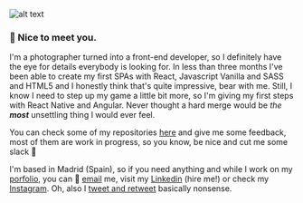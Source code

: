 ![alt text](
https://media.giphy.com/media/jpuTkxnmAJ7lBzAaLb/giphy.gif "Hey, it's Miriam")

### 👋   Nice to meet you.

I'm a photographer turned into a front-end developer, so I definitely have the eye for details everybody is looking for. In less than three months I've been able to create my first SPAs with React, Javascript Vanilla and SASS and HTML5 and I honestly think that's quite impressive, bear with me. Still, I know I need to step up my game a little bit more, so I'm giving my first steps with React Native and Angular. Never thought a hard merge would be *the **most*** unsettling thing I would ever feel.


You can check some of my repositories [here](https://github.com/miriamschaefer?tab=repositories) and give me some feedback, most of them are work in progress, so you know, be nice and cut me some slack 👀

I'm based in Madrid (Spain), so if you need anything and while I work on my [porfolio](https://miriamschaefer.github.io/porfolio/), you can 💌 [email](mailto:msuarezmelian@gmail.com) me, visit my [Linkedin](https://www.linkedin.com/in/msuarezmelian/) (hire me!) or check my [Instagram](http://www.instagram.com/miriamschaefer). Oh, also I [tweet and retweet](https://www.twitter.com/in/miriam_schaefer/) basically nonsense.

